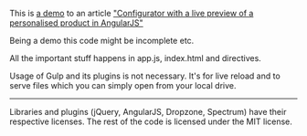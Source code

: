 This is [a demo](http://blog.fullystacked.it/demo-live-preview/) to an article  ["Configurator with a live preview of a personalised product in AngularJS"](http://blog.fullystacked.it/live-preview-personalisation-configurator-angularjs/) 

Being a demo this code might be incomplete etc.

All the important stuff happens in app.js, index.html and directives.

Usage of Gulp and its plugins is not necessary. It's for live reload and to serve files which you can simply open from your local drive.

--------

Libraries and plugins (jQuery, AngularJS, Dropzone, Spectrum) have their respective licenses.
The rest of the code is licensed under the MIT license.